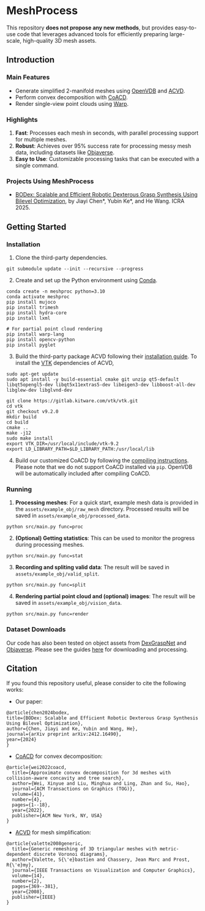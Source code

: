 # MeshProcess 

This repository **does not propose any new methods**, but provides easy-to-use code that leverages advanced tools for efficiently preparing large-scale, high-quality 3D mesh assets.

## Introduction

### Main Features 
- Generate simplified 2-manifold meshes using [OpenVDB](https://www.openvdb.org/) and [ACVD](https://github.com/valette/ACVD).
- Perform convex decomposition with [CoACD](https://github.com/JYChen18/CoACD).
- Render single-view point clouds using [Warp](https://github.com/NVIDIA/warp).

### Highlights
1. **Fast**: Processes each mesh in seconds, with parallel processing support for multiple meshes.
2. **Robust**: Achieves over 95% success rate for processing messy mesh data, including datasets like [Objaverse](https://objaverse.allenai.org).
3. **Easy to Use**: Customizable processing tasks that can be executed with a single command.

### Projects Using MeshProcess
- [BODex: Scalable and Efficient Robotic Dexterous Grasp Synthesis Using Bilevel Optimization](https://pku-epic.github.io/BODex/), by Jiayi Chen*, Yubin Ke*, and He Wang. ICRA 2025.

## Getting Started
### Installation
1. Clone the third-party dependencies.
```
git submodule update --init --recursive --progress
```

2. Create and set up the Python environment using [Conda](https://docs.anaconda.com/miniconda/).
```
conda create -n meshproc python=3.10    
conda activate meshproc
pip install mujoco
pip install trimesh
pip install hydra-core
pip install lxml

# For partial point cloud rendering
pip install warp-lang
pip install opencv-python
pip install pyglet
```

3. Build the third-party package ACVD following their [installation guide](https://github.com/valette/ACVD/tree/master?tab=readme-ov-file#simple-compilation-howto-under-linux). To install the [VTK](https://www.vtk.org/) dependencies of ACVD,
```
sudo apt-get update
sudo apt install -y build-essential cmake git unzip qt5-default libqt5opengl5-dev libqt5x11extras5-dev libeigen3-dev libboost-all-dev libglew-dev libglvnd-dev

git clone https://gitlab.kitware.com/vtk/vtk.git
cd vtk
git checkout v9.2.0     
mkdir build
cd build
cmake ..
make -j12
sudo make install
export VTK_DIR=/usr/local/include/vtk-9.2
export LD_LIBRARY_PATH=$LD_LIBRARY_PATH:/usr/local/lib
``` 

4. Build our customized CoACD by following the [compiling instructions](https://github.com/JYChen18/CoACD?tab=readme-ov-file#3-compile). Please note that we do not support CoACD installed via `pip`. OpenVDB will be automatically included after compiling CoACD.


### Running
1. **Processing meshes**: For a quick start, example mesh data is provided in the `assets/example_obj/raw_mesh` directory. Processed results will be saved in `assets/example_obj/processed_data`.
```
python src/main.py func=proc
```

2. **(Optional) Getting statistics**: This can be used to monitor the progress during processing meshes.
```
python src/main.py func=stat
```

3. **Recording and spliting valid data**: The result will be saved in `assets/example_obj/valid_split`. 
```
python src/main.py func=split
```

4. **Rendering partial point cloud and (optional) images**: The result will be saved in `assets/example_obj/vision_data`. 
```
python src/main.py func=render
```

### Dataset Downloads
Our code has also been tested on object assets from [DexGraspNet](https://pku-epic.github.io/DexGraspNet/) and [Objaverse](https://objaverse.allenai.org/objaverse-1.0). Please see the guides [here]() for downloading and processing.

## Citation
If you found this repository useful, please consider to cite the following works:
- Our paper: 
```
@article{chen2024bodex,
title={BODex: Scalable and Efficient Robotic Dexterous Grasp Synthesis Using Bilevel Optimization},
author={Chen, Jiayi and Ke, Yubin and Wang, He},
journal={arXiv preprint arXiv:2412.16490},
year={2024}
}
```
- [CoACD](https://github.com/SarahWeiii/CoACD) for convex decomposition:
```
@article{wei2022coacd,
  title={Approximate convex decomposition for 3d meshes with collision-aware concavity and tree search},
  author={Wei, Xinyue and Liu, Minghua and Ling, Zhan and Su, Hao},
  journal={ACM Transactions on Graphics (TOG)},
  volume={41},
  number={4},
  pages={1--18},
  year={2022},
  publisher={ACM New York, NY, USA}
}
```
- [ACVD](https://github.com/valette/ACVD) for mesh simplification:
```
@article{valette2008generic,
  title={Generic remeshing of 3D triangular meshes with metric-dependent discrete Voronoi diagrams},
  author={Valette, S{\'e}bastien and Chassery, Jean Marc and Prost, R{\'e}my},
  journal={IEEE Transactions on Visualization and Computer Graphics},
  volume={14},
  number={2},
  pages={369--381},
  year={2008},
  publisher={IEEE}
}
```
